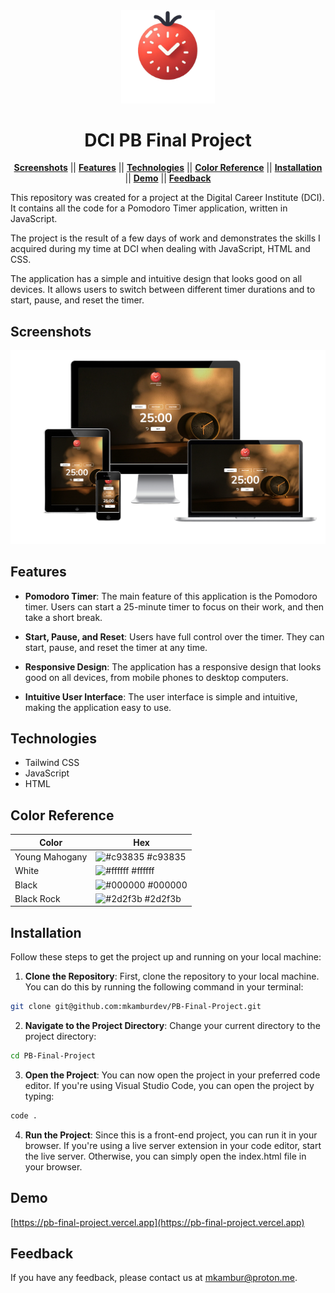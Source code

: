 <div align="center">
<img src ="./public/images/logo.png" width="150px" alt="PB Final Project">
</div>

<div align="center">

# DCI PB Final Project

</div>

<div align="center">
  
[**Screenshots**](#screenshots) || [**Features**](#features) || [**Technologies**](#technologies) || [**Color Reference**](#color-reference) || [**Installation**](#installation) || [**Demo**](#demo) || [**Feedback**](#feedback)

</div>

This repository was created for a project at the Digital Career Institute (DCI). It contains all the code for a Pomodoro Timer application, written in JavaScript.

The project is the result of a few days of work and demonstrates the skills I acquired during my time at DCI when dealing with JavaScript, HTML and CSS.

The application has a simple and intuitive design that looks good on all devices. It allows users to switch between different timer durations and to start, pause, and reset the timer.

## Screenshots


<img src ="./public/images/responsive.png" width="800px" alt="Project Screenshot">

## Features

- **Pomodoro Timer**: The main feature of this application is the Pomodoro timer. Users can start a 25-minute timer to focus on their work, and then take a short break.

- **Start, Pause, and Reset**: Users have full control over the timer. They can start, pause, and reset the timer at any time.

- **Responsive Design**: The application has a responsive design that looks good on all devices, from mobile phones to desktop computers.

- **Intuitive User Interface**: The user interface is simple and intuitive, making the application easy to use.

## Technologies

- Tailwind CSS
- JavaScript
- HTML

## Color Reference

| Color       | Hex                                                              |
| ---------- | ---------------------------------------------------------------- |
| Young Mahogany | ![#c93835](https://via.placeholder.com/10/c93835?text=+) #c93835 |
| White | ![#ffffff](https://via.placeholder.com/10/ffffff?text=+) #ffffff |
| Black | ![#000000](https://via.placeholder.com/10/000000?text=+) #000000 |
| Black Rock | ![#2d2f3b](https://via.placeholder.com/10/2d2f3b?text=+) #2d2f3b |

## Installation

Follow these steps to get the project up and running on your local machine:

1. **Clone the Repository**: First, clone the repository to your local machine. You can do this by running the following command in your terminal:

```bash
git clone git@github.com:mkamburdev/PB-Final-Project.git
```
2. **Navigate to the Project Directory**: Change your current directory to the project directory:

```bash
cd PB-Final-Project
```

3. **Open the Project**: You can now open the project in your preferred code editor. If you're using Visual Studio Code, you can open the project by typing:

```bash
code .
```

4. **Run the Project**: Since this is a front-end project, you can run it in your browser. If you're using a live server extension in your code editor, start the live server. Otherwise, you can simply open the index.html file in your browser.
  
## Demo

[https://pb-final-project.vercel.app](https://pb-final-project.vercel.app)

  
## Feedback

If you have any feedback, please contact us at mkambur@proton.me.
